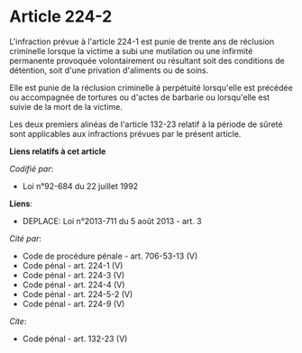 # Article 224-2

L'infraction prévue à l'article 224-1 est punie de trente ans de réclusion criminelle lorsque la victime a subi une
mutilation ou une infirmité permanente provoquée volontairement ou résultant soit des conditions de détention, soit d'une
privation d'aliments ou de soins. 

Elle est punie de la réclusion criminelle à perpétuité lorsqu'elle est précédée ou accompagnée de tortures ou d'actes de
barbarie ou lorsqu'elle est suivie de la mort de la victime. 

Les deux premiers alinéas de l'article 132-23 relatif à la période de sûreté sont applicables aux infractions prévues par le
présent article.

**Liens relatifs à cet article**

_Codifié par_:

  - Loi n°92-684 du 22 juillet 1992

**Liens**:

  - DEPLACE: Loi n°2013-711 du 5 août 2013 - art. 3

_Cité par_:

  - Code de procédure pénale - art. 706-53-13 (V)
  - Code pénal - art. 224-1 (V)
  - Code pénal - art. 224-3 (V)
  - Code pénal - art. 224-4 (V)
  - Code pénal - art. 224-5-2 (V)
  - Code pénal - art. 224-9 (V)

_Cite_:

  - Code pénal - art. 132-23 (V)
